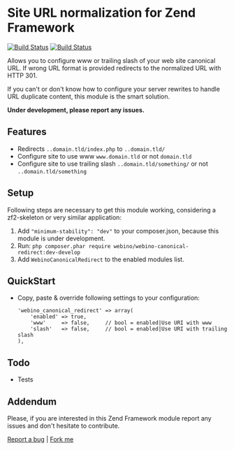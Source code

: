 # Site URL normalization for Zend Framework

  [![Build Status](https://secure.travis-ci.org/webino/WebinoCanonicalRedirect.png?branch=master)](http://travis-ci.org/webino/WebinoCanonicalRedirect "Master")
  [![Build Status](https://secure.travis-ci.org/webino/WebinoCanonicalRedirect.png?branch=develop)](http://travis-ci.org/webino/WebinoCanonicalRedirect "Develop")

  Allows you to configure www or trailing slash of your web site canonical URL. If wrong URL format is provided redirects to the normalized URL with HTTP 301.

  If you can't or don't know how to configure your server rewrites to handle URL duplicate content, this module is the smart solution.

  **Under development, please report any issues.**

## Features

  - Redirects `..domain.tld/index.php` to `..domain.tld/`
  - Configure site to use www  `www.domain.tld` or not `domain.tld`
  - Configure site to use trailing slash `..domain.tld/something/` or not `..domain.tld/something`

## Setup

  Following steps are necessary to get this module working, considering a zf2-skeleton or very similar application:

  1. Add `"minimum-stability": "dev"` to your composer.json, because this module is under development.
  2. Run: `php composer.phar require webino/webino-canonical-redirect:dev-develop`
  3. Add `WebinoCanonicalRedirect` to the enabled modules list.

## QuickStart

  - Copy, paste & override following settings to your configuration:

        'webino_canonical_redirect' => array(
            'enabled' => true,
            'www'     => false,     // bool = enabled|Use URI with www
            'slash'   => false,     // bool = enabled|Use URI with trailing slash
        ),

## Todo

  - Tests

## Addendum

  Please, if you are interested in this Zend Framework module report any issues and don't hesitate to contribute.

[Report a bug](https://github.com/webino/WebinoCanonicalRedirect/issues) | [Fork me](https://github.com/webino/WebinoCanonicalRedirect)

